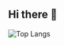 ## Hi there 👋
![Top Langs](https://github-readme-stats.vercel.app/api/top-langs/?username=EmilDimov93&layout=compact&theme=dark)
<!--
**EmilDimov93/EmilDimov93** is a ✨ _special_ ✨ repository because its `README.md` (this file) appears on your GitHub profile.

Here are some ideas to get you started:

- 🔭 I’m currently working on ...
- 🌱 I’m currently learning ...
- 👯 I’m looking to collaborate on ...
- 🤔 I’m looking for help with ...
- 💬 Ask me about ...
- 📫 How to reach me: ...
- 😄 Pronouns: ...
- ⚡ Fun fact: ...
-->
